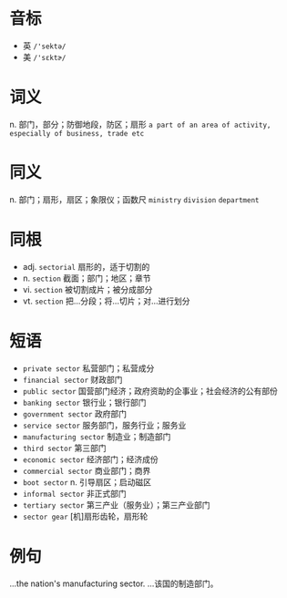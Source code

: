 # 音标

- 英 `/'sektə/`
- 美 `/'sɛktɚ/`

# 词义

n. 部门，部分；防御地段，防区；扇形
`a part of an area of activity, especially of business, trade etc`

# 同义

n. 部门；扇形，扇区；象限仪；函数尺
`ministry` `division` `department`

# 同根

- adj. `sectorial` 扇形的，适于切割的
- n. `section` 截面；部门；地区；章节
- vi. `section` 被切割成片；被分成部分
- vt. `section` 把…分段；将…切片；对…进行划分

# 短语

- `private sector` 私营部门；私营成分
- `financial sector` 财政部门
- `public sector` 国营部门经济；政府资助的企事业；社会经济的公有部份
- `banking sector` 银行业；银行部门
- `government sector` 政府部门
- `service sector` 服务部门，服务行业；服务业
- `manufacturing sector` 制造业；制造部门
- `third sector` 第三部门
- `economic sector` 经济部门；经济成份
- `commercial sector` 商业部门；商界
- `boot sector` n. 引导扇区；启动磁区
- `informal sector` 非正式部门
- `tertiary sector` 第三产业（服务业）；第三产业部门
- `sector gear` [机]扇形齿轮，扇形轮

# 例句

...the nation's manufacturing sector.
…该国的制造部门。


